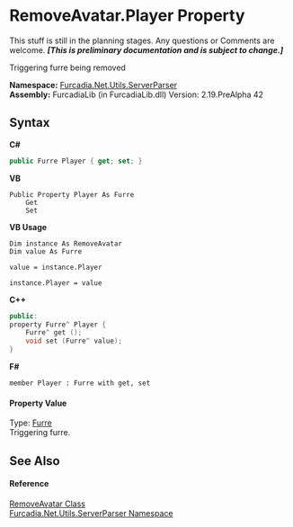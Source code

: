 # RemoveAvatar.Player Property 
This stuff is still in the planning stages. Any questions or Comments are welcome. _**\[This is preliminary documentation and is subject to change.\]**_

Triggering furre being removed

**Namespace:**&nbsp;<a href="N_Furcadia_Net_Utils_ServerParser">Furcadia.Net.Utils.ServerParser</a><br />**Assembly:**&nbsp;FurcadiaLib (in FurcadiaLib.dll) Version: 2.19.PreAlpha 42

## Syntax

**C#**<br />
``` C#
public Furre Player { get; set; }
```

**VB**<br />
``` VB
Public Property Player As Furre
	Get
	Set
```

**VB Usage**<br />
``` VB Usage
Dim instance As RemoveAvatar
Dim value As Furre

value = instance.Player

instance.Player = value
```

**C++**<br />
``` C++
public:
property Furre^ Player {
	Furre^ get ();
	void set (Furre^ value);
}
```

**F#**<br />
``` F#
member Player : Furre with get, set

```


#### Property Value
Type: <a href="T_Furcadia_Net_DreamInfo_Furre">Furre</a><br />Triggering furre.

## See Also


#### Reference
<a href="T_Furcadia_Net_Utils_ServerParser_RemoveAvatar">RemoveAvatar Class</a><br /><a href="N_Furcadia_Net_Utils_ServerParser">Furcadia.Net.Utils.ServerParser Namespace</a><br />